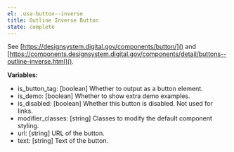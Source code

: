 ```yaml
---
el: .usa-button--inverse
title: Outline Inverse Button
state: complete
---
```

See [https://designsystem.digital.gov/components/button/]() and
[https://components.designsystem.digital.gov/components/detail/buttons--outline-inverse.html]().

__Variables:__
* is_button_tag: [boolean] Whether to output as a button element.
* is_demo: [boolean] Whether to show extra demo examples.
* is_disabled: [boolean] Whether this button is disabled. Not used for links.
* modifier_classes: [string] Classes to modify the default component styling.
* url: [string] URL of the button.
* text: [string] Text of the button.
